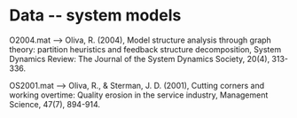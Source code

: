 # Data -- system models

O2004.mat  --> Oliva, R. (2004), Model structure analysis through graph theory: partition heuristics and feedback structure
decomposition, System Dynamics Review: The Journal of the System Dynamics Society, 20(4), 313-336.

OS2001.mat --> Oliva, R., & Sterman, J. D. (2001), Cutting corners and working overtime: Quality erosion in the service
industry, Management Science, 47(7), 894-914.

